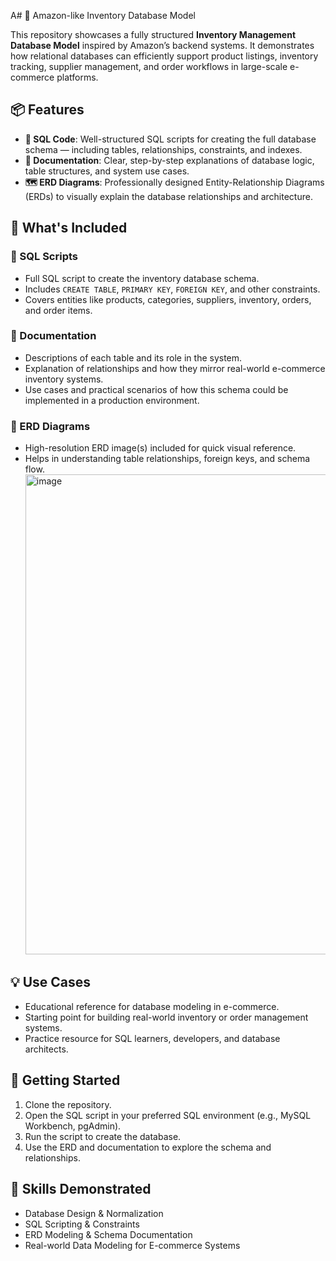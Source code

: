 A# 🛒 Amazon-like Inventory Database Model

This repository showcases a fully structured **Inventory Management Database Model** inspired by Amazon’s backend systems. It demonstrates how relational databases can efficiently support product listings, inventory tracking, supplier management, and order workflows in large-scale e-commerce platforms.

## 📦 Features

- **🔧 SQL Code**: Well-structured SQL scripts for creating the full database schema — including tables, relationships, constraints, and indexes.
- **📄 Documentation**: Clear, step-by-step explanations of database logic, table structures, and system use cases.
- **🗺️ ERD Diagrams**: Professionally designed Entity-Relationship Diagrams (ERDs) to visually explain the database relationships and architecture.

## 📂 What's Included

### 📜 SQL Scripts
- Full SQL script to create the inventory database schema.
- Includes `CREATE TABLE`, `PRIMARY KEY`, `FOREIGN KEY`, and other constraints.
- Covers entities like products, categories, suppliers, inventory, orders, and order items.

### 📘 Documentation
- Descriptions of each table and its role in the system.
- Explanation of relationships and how they mirror real-world e-commerce inventory systems.
- Use cases and practical scenarios of how this schema could be implemented in a production environment.

### 🧩 ERD Diagrams
- High-resolution ERD image(s) included for quick visual reference.
- Helps in understanding table relationships, foreign keys, and schema flow.
  <img width="1079" height="768" alt="image" src="https://github.com/user-attachments/assets/af1e25a6-4ede-4e20-bde2-bf2d6b14c272" />



## 💡 Use Cases

- Educational reference for database modeling in e-commerce.
- Starting point for building real-world inventory or order management systems.
- Practice resource for SQL learners, developers, and database architects.


## 🚀 Getting Started

1. Clone the repository.
2. Open the SQL script in your preferred SQL environment (e.g., MySQL Workbench, pgAdmin).
3. Run the script to create the database.
4. Use the ERD and documentation to explore the schema and relationships.


## 🧠 Skills Demonstrated

- Database Design & Normalization  
- SQL Scripting & Constraints  
- ERD Modeling & Schema Documentation  
- Real-world Data Modeling for E-commerce Systems

